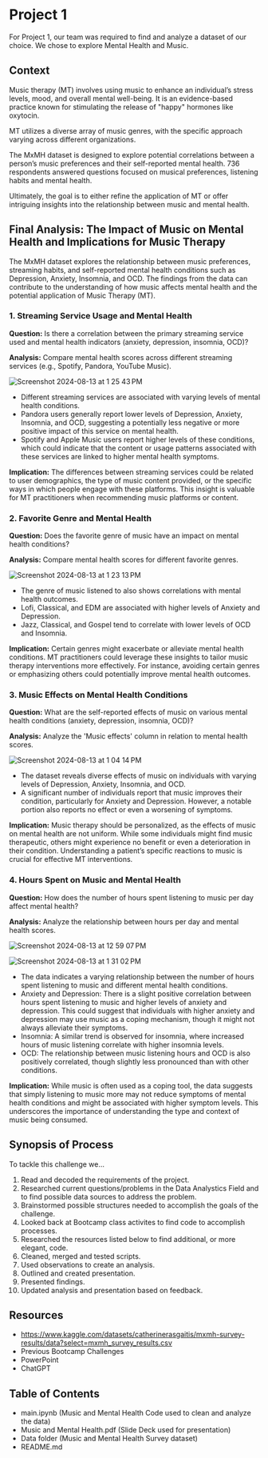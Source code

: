 # Project 1

For Project 1, our team was required to find and analyze a dataset of our choice. We chose to explore Mental Health and Music. 

## Context

Music therapy (MT) involves using music to enhance an individual’s stress levels, mood, and overall mental well-being. It is an evidence-based practice known for stimulating the release of "happy" hormones like oxytocin.

MT utilizes a diverse array of music genres, with the specific approach varying across different organizations.

The MxMH dataset is designed to explore potential correlations between a person’s music preferences and their self-reported mental health. 736 respondents answered questions focused on musical preferences, listening habits and mental health.

Ultimately, the goal is to either refine the application of MT or offer intriguing insights into the relationship between music and mental health.



## Final Analysis: The Impact of Music on Mental Health and Implications for Music Therapy

The MxMH dataset explores the relationship between music preferences, streaming habits, and self-reported mental health conditions such as Depression, Anxiety, Insomnia, and OCD. The findings from the data can contribute to the understanding of how music affects mental health and the potential application of Music Therapy (MT).

### 1. Streaming Service Usage and Mental Health
**Question:** Is there a correlation between the primary streaming service used and mental health indicators (anxiety, depression, insomnia, OCD)?

**Analysis:** Compare mental health scores across different streaming services (e.g., Spotify, Pandora, YouTube Music).

![Screenshot 2024-08-13 at 1 25 43 PM](https://github.com/user-attachments/assets/7a75a202-f6ff-4d85-be96-2b62f09c4420)


+ Different streaming services are associated with varying levels of mental health conditions.
+ Pandora users generally report lower levels of Depression, Anxiety, Insomnia, and OCD, suggesting a potentially less negative or more positive impact of this service on mental health.
+ Spotify and Apple Music users report higher levels of these conditions, which could indicate that the content or usage patterns associated with these services are linked to higher mental health symptoms.

**Implication:** The differences between streaming services could be related to user demographics, the type of music content provided, or the specific ways in which people engage with these platforms. This insight is valuable for MT practitioners when recommending music platforms or content.

###  2. Favorite Genre and Mental Health
**Question:** Does the favorite genre of music have an impact on mental health conditions?

**Analysis:** Compare mental health scores for different favorite genres.

![Screenshot 2024-08-13 at 1 23 13 PM](https://github.com/user-attachments/assets/981a576f-17ed-4e4c-8670-ba5f6d75dfd3)


+ The genre of music listened to also shows correlations with mental health outcomes.
+ Lofi, Classical, and EDM are associated with higher levels of Anxiety and Depression.
+ Jazz, Classical, and Gospel tend to correlate with lower levels of OCD and Insomnia.

**Implication:** Certain genres might exacerbate or alleviate mental health conditions. MT practitioners could leverage these insights to tailor music therapy interventions more effectively. For instance, avoiding certain genres or emphasizing others could potentially improve mental health outcomes.

### 3. Music Effects on Mental Health Conditions
**Question:** What are the self-reported effects of music on various mental health conditions (anxiety, depression, insomnia, OCD)?

**Analysis:** Analyze the 'Music effects' column in relation to mental health scores.

![Screenshot 2024-08-13 at 1 04 14 PM](https://github.com/user-attachments/assets/e1f091b7-4e9d-4872-b2c1-32f32e960cf2)

+ The dataset reveals diverse effects of music on individuals with varying levels of Depression, Anxiety, Insomnia, and OCD.
+ A significant number of individuals report that music improves their condition, particularly for Anxiety and Depression. However, a notable portion also reports no effect or even a worsening of symptoms.


**Implication:** Music therapy should be personalized, as the effects of music on mental health are not uniform. While some individuals might find music therapeutic, others might experience no benefit or even a deterioration in their condition. Understanding a patient’s specific reactions to music is crucial for effective MT interventions.

### 4. Hours Spent on Music and Mental Health
**Question:** How does the number of hours spent listening to music per day affect mental health?

**Analysis:** Analyze the relationship between hours per day and mental health scores.

![Screenshot 2024-08-13 at 12 59 07 PM](https://github.com/user-attachments/assets/df9ad171-3907-45df-8204-238af769531b)

![Screenshot 2024-08-13 at 1 31 02 PM](https://github.com/user-attachments/assets/f311bfc3-4668-467d-a602-8ee1ce0263b9)


+ The data indicates a varying relationship between the number of hours spent listening to music and different mental health conditions.
+ Anxiety and Depression: There is a slight positive correlation between hours spent listening to music and higher levels of anxiety and depression. This could suggest that individuals with higher anxiety and depression may use music as a coping mechanism, though it might not always alleviate their symptoms.
+ Insomnia: A similar trend is observed for insomnia, where increased hours of music listening correlate with higher insomnia levels.
+ OCD: The relationship between music listening hours and OCD is also positively correlated, though slightly less pronounced than with other conditions.

**Implication:** While music is often used as a coping tool, the data suggests that simply listening to music more may not reduce symptoms of mental health conditions and might be associated with higher symptom levels. This underscores the importance of understanding the type and context of music being consumed.


 ## Synopsis of Process

To tackle this challenge we...

1. Read and decoded the requirements of the project.
2. Researched current questions/problems in the Data Analystics Field and to find possible data sources to address the problem.
3. Brainstormed possible structures needed to accomplish the goals of the challenge.
4. Looked back at Bootcamp class activites to find code to accomplish processes.
5. Researched the resources listed below to find additional, or more elegant, code.
6. Cleaned, merged and tested scripts.
7. Used observations to create an analysis.
8. Outlined and created presentation.
10. Presented findings.
11. Updated analysis and presentation based on feedback.


## Resources

+ https://www.kaggle.com/datasets/catherinerasgaitis/mxmh-survey-results/data?select=mxmh_survey_results.csv
+ Previous Bootcamp Challenges
+ PowerPoint
+ ChatGPT



## Table of Contents
+ main.ipynb (Music and Mental Health Code used to clean and analyze the data)
+ Music and Mental Health.pdf (Slide Deck used for presentation)
+ Data folder (Music and Mental Health Survey dataset)
+ README.md
